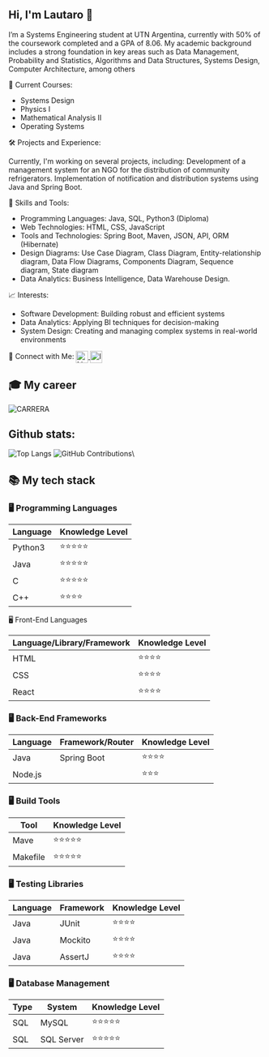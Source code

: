 ## Hi, I'm Lautaro 👋

I’m a Systems Engineering student at UTN Argentina, currently with 50% of the coursework completed and a GPA of 8.06. My academic background includes a strong foundation in key areas such as Data Management, Probability and Statistics, Algorithms and Data Structures, Systems Design, Computer Architecture, among others

📖 Current Courses:
- Systems Design
- Physics I
- Mathematical Analysis II
- Operating Systems

🛠️ Projects and Experience:

Currently, I'm working on several projects, including:
Development of a management system for an NGO for the distribution of community refrigerators.
Implementation of notification and distribution systems using Java and Spring Boot.

🧩 Skills and Tools:
- Programming Languages: Java, SQL, Python3 (Diploma)
- Web Technologies: HTML, CSS, JavaScript
- Tools and Technologies: Spring Boot, Maven, JSON, API, ORM (Hibernate)
- Design Diagrams: Use Case Diagram, Class Diagram, Entity-relationship diagram, Data Flow Diagrams, Components Diagram, Sequence diagram, State diagram
- Data Analytics: Business Intelligence, Data Warehouse Design.

📈 Interests:
- Software Development: Building robust and efficient systems
- Data Analytics: Applying BI techniques for decision-making
- System Design: Creating and managing complex systems in real-world environments

🔗 Connect with Me:
<a href="https://www.linkedin.com/in/lautaro-romero-7a31612b8/" target="_blank">
  <img src="https://img.icons8.com/ios-filled/24/ffffff/linkedin.png" alt="LinkedIn" style="vertical-align:middle; width:24px; height:24px;" />
</a>
<a href="https://www.instagram.com/lautaro.romero.21" target="_blank">
  <img src="https://img.icons8.com/ios-filled/24/ffffff/instagram-new.png" alt="Instagram" style="vertical-align:middle; width:24px; height:24px;" />
</a>

## 🎓 My career

![CARRERA](https://github.com/user-attachments/assets/57b320a5-21d4-42bb-9bdc-f15a159a38ca)

## Github stats:

![Top Langs](https://github-readme-stats.vercel.app/api/top-langs/?username=LautaroRomero21&layout=compact&theme=dark) ![GitHub Contributions](https://github-readme-streak-stats.herokuapp.com/?user=LautaroRomero21&theme=dark)\

## 📚 My tech stack

### 🖥️ Programming Languages

| Language      | Knowledge Level |
|---------------|-----------------|
| Python3       | ⭐⭐⭐⭐⭐    |
| Java          | ⭐⭐⭐⭐⭐    |
| C             | ⭐⭐⭐⭐⭐    |
| C++           | ⭐⭐⭐⭐       | 

🖥️ Front-End Languages

| Language/Library/Framework | Knowledge Level |
|----------------------------|------------------|
| HTML                       | ⭐⭐⭐⭐       |
| CSS                        | ⭐⭐⭐⭐       |
| React                      | ⭐⭐⭐⭐       |

### 🖥️ Back-End Frameworks

| Language | Framework/Router	| Knowledge Level |
|----------|------------------|------------------|
| Java     | Spring Boot      | ⭐⭐⭐⭐       |
| Node.js  |                  | ⭐⭐⭐         |

### 🖥️ Build Tools

|   Tool   | Knowledge Level |
|----------|-----------------|
| Mave     | ⭐⭐⭐⭐⭐   |
| Makefile | ⭐⭐⭐⭐⭐   |

### 🖥️ Testing Libraries

| Language | Framework	| Knowledge Level |
|----------|------------|-----------------|
| Java     | JUnit      | ⭐⭐⭐⭐     |
| Java     | Mockito    | ⭐⭐⭐⭐     |
| Java     | AssertJ    | ⭐⭐⭐⭐     |


### 🖥️ Database Management

| Type    | System	   | Knowledge Level |
|---------|------------|-----------------|
| SQL     | MySQL      | ⭐⭐⭐⭐⭐   |
| SQL     | SQL Server | ⭐⭐⭐⭐⭐   |
